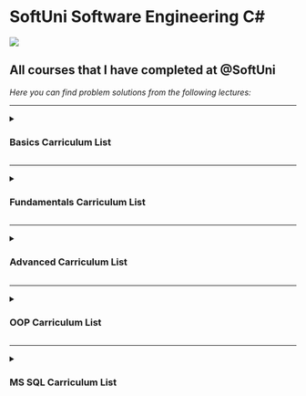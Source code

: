 # SoftUni Software Engineering C#
<img src="https://capsule-render.vercel.app/api?type=waving&color=timeGradient&height=300&section=header&text=SoftUni-Courses&fontSize=90" />

<h2>All courses that I have completed at @SoftUni</h2>

<em>Here you can find problem solutions from the following lectures:</em>
***
<details>
<summary><h3>Basics Carriculum List</summary>

1. [**First Steps In Coding**](https://github.com/KristiyanHristov04/Softuni-Software-Engineering-CSharp/tree/main/C%23%20Basics/01.%20First%20Steps%20In%20Coding)
2. [**Conditional Statements**](https://github.com/KristiyanHristov04/Softuni-Software-Engineering-CSharp/tree/main/C%23%20Basics/02.%20Conditional%20Statements)
3. [**Nested Conditional Statements**](https://github.com/KristiyanHristov04/Softuni-Software-Engineering-CSharp/tree/main/C%23%20Basics/03.%20Conditional%20Statements%20Advanced)
4. [**For Loop**](https://github.com/KristiyanHristov04/Softuni-Software-Engineering-CSharp/tree/main/C%23%20Basics/04.%20For%20Loop)
5. [**While Loop**](https://github.com/KristiyanHristov04/Softuni-Software-Engineering-CSharp/tree/main/C%23%20Basics/05.%20While%20Loop)
6. [**Nested Loops**](https://github.com/KristiyanHristov04/Softuni-Software-Engineering-CSharp/tree/main/C%23%20Basics/06.%20Nested%20Loops)
7. [**Exam**](https://github.com/KristiyanHristov04/Softuni-Software-Engineering-CSharp/tree/main/C%23%20Basics/Exam)
 </details>
 
***
 <details>
 <summary><h3>Fundamentals Carriculum List</summary>

1. [**Basic Syntax, Conditional Statements and Loops**](https://github.com/KristiyanHristov04/Softuni-Software-Engineering-CSharp/tree/main/C%23%20Fundamentals/01.%20Basic%20Syntax)
2. [**Data Types and Variables**](https://github.com/KristiyanHristov04/Softuni-Software-Engineering-CSharp/tree/main/C%23%20Fundamentals/02.%20Data%20Types%20%26%20Variables)
3. [**Arrays**](https://github.com/KristiyanHristov04/Softuni-Software-Engineering-CSharp/tree/main/C%23%20Fundamentals/03.%20Arrays)
4. [**Methods**](https://github.com/KristiyanHristov04/Softuni-Software-Engineering-CSharp/tree/main/C%23%20Fundamentals/04.%20Methods)
5. [**Lists**](https://github.com/KristiyanHristov04/Softuni-Software-Engineering-CSharp/tree/main/C%23%20Fundamentals/05.%20Lists)  
6. [**Objects and Classes**](https://github.com/KristiyanHristov04/Softuni-Software-Engineering-CSharp/tree/main/C%23%20Fundamentals/06.%20Objects%20and%20Classes)
7. [**Associative Arrays**](https://github.com/KristiyanHristov04/Softuni-Software-Engineering-CSharp/tree/main/C%23%20Fundamentals/07.%20Associative%20Arrays)  
8. [**Text Processing**](https://github.com/KristiyanHristov04/Softuni-Software-Engineering-CSharp/tree/main/C%23%20Fundamentals/08.%20Text%20Processing)
9. [**Regular Expressions**](https://github.com/KristiyanHristov04/Softuni-Software-Engineering-CSharp/tree/main/C%23%20Fundamentals/09.%20Regular%20Expressions)
10. [**Exam Preparations**](https://github.com/KristiyanHristov04/Softuni-Software-Engineering-CSharp/tree/main/C%23%20Fundamentals/Exam%20Preparations)
11. [**Mid Exam**](https://github.com/KristiyanHristov04/Softuni-Software-Engineering-CSharp/tree/main/C%23%20Fundamentals/Mid%20Exam)
12. [**Final Exam**](https://github.com/KristiyanHristov04/Softuni-Software-Engineering-CSharp/tree/main/C%23%20Fundamentals/Final%20Exam)
  </details>
  
***
 <details>
 <summary><h3>Advanced Carriculum List</summary>

1. [**Stacks and Queues**](https://github.com/KristiyanHristov04/Softuni-Software-Engineering-CSharp/tree/main/C%23%20Advanced/01.%20Stacks%20and%20Queues)
2. [**Multidimentional Arrays**](https://github.com/KristiyanHristov04/Softuni-Software-Engineering-CSharp/tree/main/C%23%20Advanced/02.%20Multidimensional%20Arrays)
3. [**Sets and Dictionaries**](https://github.com/KristiyanHristov04/Softuni-Software-Engineering-CSharp/tree/main/C%23%20Advanced/03.%20Sets%20and%20Dictionaries%20Advanced)
4. [**Streams, Files and Directories**](https://github.com/KristiyanHristov04/Softuni-Software-Engineering-CSharp/tree/main/C%23%20Advanced/04.%20Streams%2C%20Files%20and%20Directories)
5. [**Functional Programming**](https://github.com/KristiyanHristov04/Softuni-Software-Engineering-CSharp/tree/main/C%23%20Advanced/05.%20Functional%20Programming)
6. [**Defining Classes**](https://github.com/KristiyanHristov04/Softuni-Software-Engineering-CSharp/tree/main/C%23%20Advanced/06.%20Defining%20Classes)
7. [**Generics**](https://github.com/KristiyanHristov04/Softuni-Software-Engineering-CSharp/tree/main/C%23%20Advanced/07.%20Generics)
8. [**Iterators and Comparators**](https://github.com/KristiyanHristov04/Softuni-Software-Engineering-CSharp/tree/main/C%23%20Advanced/08.%20Iterators%20and%20Comparators)
9. [**Workshop - Implementing Custom Data Structures**](https://github.com/KristiyanHristov04/Softuni-Software-Engineering-CSharp/tree/main/Implementing%20Custom%20Data%20Structures)
10. [**Exam Preparations**](https://github.com/KristiyanHristov04/Softuni-Software-Engineering-CSharp/tree/main/C%23%20Advanced/Exam%20Preparations)
11. [**Exam**](https://github.com/KristiyanHristov04/Softuni-Software-Engineering-CSharp/tree/main/C%23%20Advanced/Exam)
  </details>
  
***
<details>
 <summary><h3>OOP Carriculum List</summary>

1. [**Inheritance**](https://github.com/KristiyanHristov04/Softuni-Software-Engineering-CSharp/tree/main/C%23%20OOP/01.%20Inheritance)
2. [**Encapsulation**](https://github.com/KristiyanHristov04/Softuni-Software-Engineering-CSharp/tree/main/C%23%20OOP/02.%20Encapsulation)
3. [**Interfaces and Abstraction**](https://github.com/KristiyanHristov04/Softuni-Software-Engineering-CSharp/tree/main/C%23%20OOP/03.%20Interfaces%20and%20Abstraction)
4. [**Polymorphism**](https://github.com/KristiyanHristov04/Softuni-Software-Engineering-CSharp/tree/main/C%23%20OOP/04.%20Polymorphism)
5. [**Exceptions And Error Handling**](https://github.com/KristiyanHristov04/Softuni-Software-Engineering-CSharp/tree/main/C%23%20OOP/05.%20Exceptions%20and%20Error%20Handling/Lab)
6. [**Reflection And Attributes**](https://github.com/KristiyanHristov04/Softuni-Software-Engineering-CSharp/tree/main/C%23%20OOP/06.%20Reflection%20And%20Attributes)
7. [**Unit Testing**](https://github.com/KristiyanHristov04/Softuni-Software-Engineering-CSharp/tree/main/C%23%20OOP/07.%20Unit%20Testing)
8. [**Mocking And Test-Driven Development**](https://github.com/KristiyanHristov04/Softuni-Software-Engineering-CSharp/tree/main/C%23%20OOP/08.%20Mocking%20And%20Test-Driven%20Development)
9. [**Exam Preparations**](https://github.com/KristiyanHristov04/Softuni-Software-Engineering-CSharp/tree/main/C%23%20OOP/Exam%20Preparations)
10. [**Exam**](https://github.com/KristiyanHristov04/Softuni-Software-Engineering-CSharp/tree/main/C%23%20OOP/Final%20Exam)
  </details>
  
***
<details>
 <summary><h3>MS SQL Carriculum List</summary>

1. [**Databases Introduction**](https://github.com/KristiyanHristov04/Softuni-Software-Engineering-CSharp/tree/main/MS%20SQL/01.%20Databases%20Introduction)
2. [**CRUD**](https://github.com/KristiyanHristov04/Softuni-Software-Engineering-CSharp/tree/main/MS%20SQL/02.%20CRUD)
3. [**Table Relations**](https://github.com/KristiyanHristov04/Softuni-Software-Engineering-CSharp/tree/main/MS%20SQL/03.%20Table%20Relations)
4. [**Built-In Functions**](https://github.com/KristiyanHristov04/Softuni-Software-Engineering-CSharp/tree/main/MS%20SQL/04.%20Built-in%20Functions)
